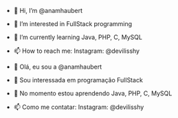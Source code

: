 - 👋 Hi, I’m @anamhaubert
- 👀 I’m interested in FullStack programming
- 🌱 I’m currently learning Java, PHP, C, MySQL
- 📫 How to reach me: Instagram: @devilisshy


- 👋 Olá, eu sou a @anamhaubert
- 👀 Sou interessada em programação FullStack
- 🌱 No momento estou aprendendo Java, PHP, C, MySQL
- 📫 Como me contatar: Instagram: @devilisshy
